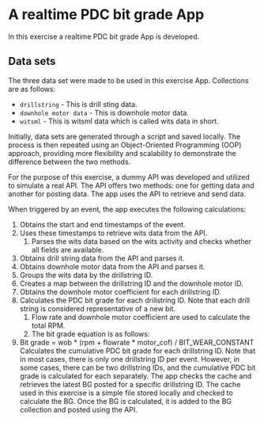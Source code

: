 # A realtime PDC bit grade App

In this exercise a realtime PDC bit grade App is developed.

## Data sets

The three data set were made to be used in this exercise App.
Collections are as follows:

* `drillstring` - This is drill sting data.
* `downhole motor data` - This is downhole motor data.
* `witsml` - This is witsml data which is called wits data in short. 

Initially, data sets are generated through a script and saved locally. The process is then repeated using an Object-Oriented Programming (OOP) approach, providing more flexibility and scalability to demonstrate the difference between the two methods.

For the purpose of this exercise, a dummy API was developed and utilized to simulate a real API. The API offers two methods: one for getting data and another for posting data. The app uses the API to retrieve and send data.

When triggered by an event, the app executes the following calculations:

1. Obtains the start and end timestamps of the event.
2. Uses these timestamps to retrieve wits data from the API.
   1. Parses the wits data based on the wits activity and checks whether all fields are available.
3. Obtains drill string data from the API and parses it.
4. Obtains downhole motor data from the API and parses it.
5. Groups the wits data by the drillstring ID.
6. Creates a map between the drillstring ID and the downhole motor ID.
7. Obtains the downhole motor coefficient for each drillstring ID.
8. Calculates the PDC bit grade for each drillstring ID. Note that each drill string is considered representative of a new bit.
   1. Flow rate and downhole motor coefficient are used to calculate the total RPM.
   2. The bit grade equation is as follows:
9. Bit grade = wob * (rpm + flowrate * motor_cof) / BIT_WEAR_CONSTANT
Calculates the cumulative PDC bit grade for each drillstring ID. Note that in most cases, there is only one drillstring ID per event. However, in some cases, there can be two drillstring IDs, and the cumulative PDC bit grade is calculated for each separately.
The app checks the cache and retrieves the latest BG posted for a specific drillstring ID. The cache used in this exercise is a simple file stored locally and checked to calculate the BG.
Once the BG is calculated, it is added to the BG collection and posted using the API.

